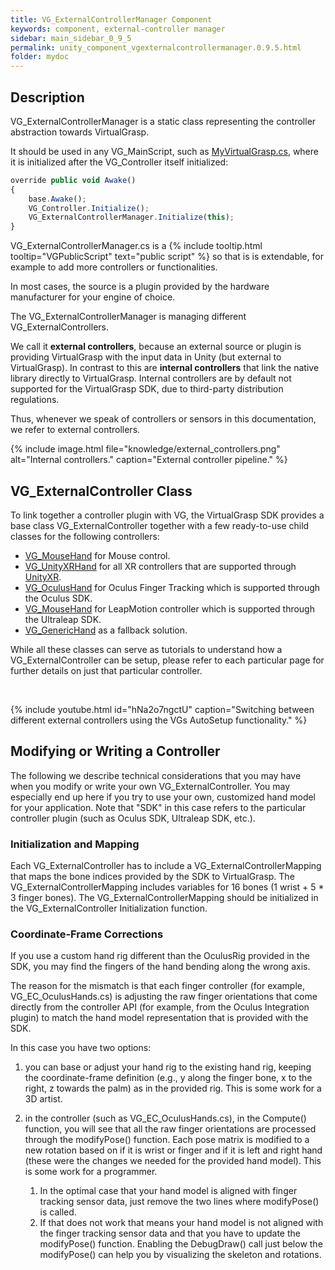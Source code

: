 ```yaml
---
title: VG_ExternalControllerManager Component
keywords: component, external-controller manager
sidebar: main_sidebar_0_9_5
permalink: unity_component_vgexternalcontrollermanager.0.9.5.html
folder: mydoc
---
```


## Description 

VG_ExternalControllerManager is a static class representing the controller abstraction towards VirtualGrasp. 

It should be used in any VG_MainScript, such as [MyVirtualGrasp.cs](unity_component_myvirtualgrasp.html), where it is initialized after the VG_Controller itself initialized:

```js
override public void Awake()
{
    base.Awake();
    VG_Controller.Initialize();
    VG_ExternalControllerManager.Initialize(this);
}
````

VG_ExternalControllerManager.cs is a {% include tooltip.html tooltip="VGPublicScript" text="public script" %} so that is is extendable, for example to add more controllers or functionalities.

In most cases, the source is a plugin provided by the hardware manufacturer for your engine of choice.

The VG_ExternalControllerManager is managing different VG_ExternalControllers. 
<!-- For more background information, please refer to the [Controller](controllers.html) explanation. -->
We call it **external controllers**, because an external source or plugin is providing VirtualGrasp with the input data in Unity (but external to VirtualGrasp). In contrast to this are **internal controllers** that link the native library directly to VirtualGrasp. Internal controllers are by default not supported for the VirtualGrasp SDK, due to third-party distribution regulations.

Thus, whenever we speak of controllers or sensors in this documentation, we refer to external controllers.

{% include image.html file="knowledge/external_controllers.png" alt="Internal controllers." caption="External controller pipeline." %}

## VG_ExternalController Class

To link together a controller plugin with VG, the VirtualGrasp SDK provides a base class 
VG_ExternalController together with a few ready-to-use child classes for the following
controllers:

* [VG_MouseHand](unity_vg_ec_mousehand.html) for Mouse control.
* [VG_UnityXRHand](unity_vg_ec_unityxrhand.html) for all XR controllers that are supported through [UnityXR](https://docs.unity3d.com/Manual/XR.html).
* [VG_OculusHand](unity_vg_ec_oculushand.html) for Oculus Finger Tracking which is supported through the Oculus SDK.
* [VG_MouseHand](unity_vg_ec_leaphand.html) for LeapMotion controller which is supported through the Ultraleap SDK.
* [VG_GenericHand](unity_vg_ec_generichand.html) as a fallback solution.

While all these classes can serve as tutorials to understand how a VG_ExternalController can be setup, please refer to each particular page for further details on just that particular controller.

<br>

{% include youtube.html id="hNa2o7ngctU" caption="Switching between different external controllers using the VGs AutoSetup functionality." %}

## Modifying or Writing a Controller

The following we describe technical considerations that you may have when you modify or write your own VG_ExternalController. You may especially end up here if you try to use your own, customized hand model for your application. Note that "SDK" in this case refers to the particular controller plugin (such as Oculus SDK, Ultraleap SDK, etc.).

### Initialization and Mapping

Each VG_ExternalController has to include a VG_ExternalControllerMapping that maps the bone indices provided by the SDK to VirtualGrasp. The VG_ExternalControllerMapping includes variables for 16 bones (1 wrist + 5 * 3 finger bones). The VG_ExternalControllerMapping should be initialized in the VG_ExternalController Initialization function.

### Coordinate-Frame Corrections

If you use a custom hand rig different than the OculusRig provided in the SDK, you may find the fingers of the hand bending along the wrong axis.

The reason for the mismatch is that each finger controller (for example, VG_EC_OculusHands.cs) is adjusting the raw finger orientations that come directly from the controller API (for example, from the Oculus Integration plugin) to match the hand model representation that is provided with the SDK.

In this case you have two options:

1. you can base or adjust your hand rig to the existing hand rig, keeping the coordinate-frame definition (e.g., y along the finger bone, x to the right, z towards the palm) as in the provided rig. This is some work for a 3D artist.

2. in the controller (such as VG_EC_OculusHands.cs), in the Compute() function, you will see that all the raw finger orientations are processed through the modifyPose() function. Each pose matrix is modified to a new rotation based on if it is wrist or finger and if it is left and right hand (these were the changes we needed for the provided hand model). This is some work for a programmer.

    1. In the optimal case that your hand model is aligned with finger tracking sensor data, just remove the two lines where modifyPose() is called.
    2. If that does not work that means your hand model is not aligned with the finger tracking sensor data and that you have to update the modifyPose() function. Enabling the DebugDraw() call just below the modifyPose() can help you by visualizing the skeleton and rotations.

